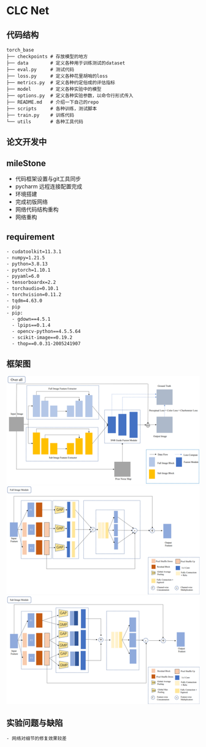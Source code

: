 # CLC Net

## 代码结构
    torch_base 
    ├── checkpoints # 存放模型的地方 
    ├── data        # 定义各种用于训练测试的dataset 
    ├── eval.py     # 测试代码 
    ├── loss.py     # 定义各种花里胡哨的loss 
    ├── metrics.py  # 定义各种约定俗成的评估指标 
    ├── model       # 定义各种实验中的模型 
    ├── options.py  # 定义各种实验参数，以命令行形式传入 
    ├── README.md   # 介绍一下自己的repo 
    ├── scripts     # 各种训练，测试脚本 
    ├── train.py    # 训练代码 
    └── utils       # 各种工具代码

## 论文开发中 

## mileStone
  - 代码框架设置与git工具同步
  - pycharm 远程连接配置完成
  - 环境搭建
  - 完成初版网络
  - 网络代码结构重构
  - 网络重构


## requirement
    - cudatoolkit=11.3.1
    - numpy=1.21.5
    - python=3.8.13
    - pytorch=1.10.1
    - pyyaml=6.0
    - tensorboardx=2.2
    - torchaudio=0.10.1
    - torchvision=0.11.2
    - tqdm=4.63.0
    - pip
    - pip:
      - gdown==4.5.1
      - lpips==0.1.4
      - opencv-python==4.5.5.64
      - scikit-image==0.19.2
      - thop==0.0.31-2005241907

## 框架图
![png](./figure/CLC_Net/page1.png)
![png](./figure/CLC_Net/page2.png)
![png](./figure/CLC_Net/page3.png)



## 实验问题与缺陷
    - 网络对细节的修复效果较差



